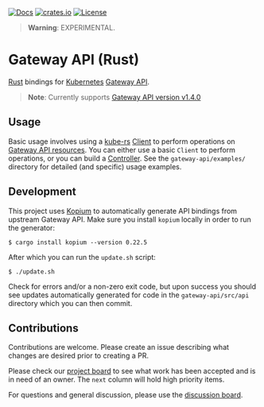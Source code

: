 [![Docs](https://img.shields.io/badge/docs-docs.rs-ff69b4.svg)](https://docs.rs/gateway-api/)
[![crates.io](https://img.shields.io/crates/v/gateway-api.svg)](https://crates.io/crates/gateway-api)
[![License](https://img.shields.io/badge/license-mit-blue.svg)](https://raw.githubusercontent.com/kube-rs/gateway-api-rs/main/LICENSE)

> **Warning**: EXPERIMENTAL.

# Gateway API (Rust)

[Rust] bindings for [Kubernetes] [Gateway API].

> **Note**: Currently supports [Gateway API version v1.4.0][gwv]

[gwv]:https://github.com/kubernetes-sigs/gateway-api/releases/tag/v1.4.0
[Rust]:https://rust-lang.org
[Kubernetes]:https://kubernetes.io/
[Gateway API]:https://gateway-api.sigs.k8s.io/

## Usage

Basic usage involves using a [kube-rs] [Client] to perform operations on
[Gateway API resources]. You can either use a basic `Client` to perform
operations, or you can build a [Controller]. See the `gateway-api/examples/`
directory for detailed (and specific) usage examples.

[kube-rs]:https://github.com/kube-rs/kube
[Gateway API resources]:https://gateway-api.sigs.k8s.io/api-types/gateway/
[Client]:https://docs.rs/kube/latest/kube/struct.Client.html
[Controller]:https://kube.rs/controllers/intro/

## Development

This project uses [Kopium] to automatically generate API bindings from upstream
Gateway API. Make sure you install `kopium` locally in order to run the
generator:

```console
$ cargo install kopium --version 0.22.5
```

After which you can run the `update.sh` script:

```console
$ ./update.sh
```

Check for errors and/or a non-zero exit code, but upon success you should see
updates automatically generated for code in the `gateway-api/src/api` directory
which you can then commit.

[Kopium]:https://github.com/kube-rs/kopium

## Contributions

Contributions are welcome. Please create an issue describing what changes are
desired prior to creating a PR.

Please check our [project board] to see what work has been accepted and is
in need of an owner. The `next` column will hold high priority items.

For questions and general discussion, please use the [discussion board].

[project board]:https://github.com/orgs/kube-rs/projects/3
[discussion board]:https://github.com/kube-rs/gateway-api-rs/discussions

